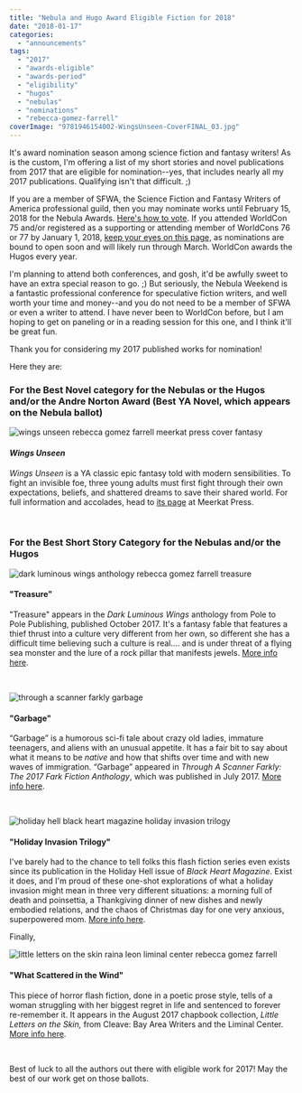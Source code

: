 ```yaml
---
title: "Nebula and Hugo Award Eligible Fiction for 2018"
date: "2018-01-17"
categories:
  - "announcements"
tags:
  - "2017"
  - "awards-eligible"
  - "awards-period"
  - "eligibility"
  - "hugos"
  - "nebulas"
  - "nominations"
  - "rebecca-gomez-farrell"
coverImage: "9781946154002-WingsUnseen-CoverFINAL_03.jpg"
---
```


It's award nomination season among science fiction and fantasy writers! As is the custom, I'm offering a list of my short stories and novel publications from 2017 that are eligible for nomination--yes, that includes nearly all my 2017 publications. Qualifying isn't that difficult. ;)

If you are a member of SFWA, the Science Fiction and Fantasy Writers of America professional guild, then you may nominate works until February 15, 2018 for the Nebula Awards. [Here's how to vote](https://nebulas.sfwa.org/about-the-nebulas/how-to-vote-rules/). If you attended WorldCon 75 and/or registered as a supporting or attending member of WorldCons 76 or 77 by January 1, 2018, [keep your eyes on this page,](http://www.worldcon76.org/) as nominations are bound to open soon and will likely run through March. WorldCon awards the Hugos every year.

I'm planning to attend both conferences, and gosh, it'd be awfully sweet to have an extra special reason to go. ;) But seriously, the Nebula Weekend is a fantastic professional conference for speculative fiction writers, and well worth your time and money--and you do not need to be a member of SFWA or even a writer to attend. I have never been to WorldCon before, but I am hoping to get on paneling or in a reading session for this one, and I think it'll be great fun.

Thank you for considering my 2017 published works for nomination!

Here they are:

### For the Best Novel category for the Nebulas or the Hugos and/or the Andre Norton Award (Best YA Novel, which appears on the Nebula ballot)

![wings unseen rebecca gomez farrell meerkat press cover fantasy](https://d2ypg8o05lff0b.cloudfront.net/wp-content/uploads/sites/3/2018/01/9781946154002-WingsUnseen-CoverFINAL_03-338x500.jpg)

#### _Wings Unseen_

_Wings Unseen_ is a YA classic epic fantasy told with modern sensibilities. To fight an invisible foe, three young adults must first fight through their own expectations, beliefs, and shattered dreams to save their shared world. For full information and accolades, head to [its page](http://meerkatpress.com/books/wings-unseen/) at Meerkat Press.

 

### For the Best Short Story Category for the Nebulas and/or the Hugos

![dark luminous wings anthology rebecca gomez farrell treasure](https://d2ypg8o05lff0b.cloudfront.net/wp-content/uploads/sites/3/2018/01/dark-luminous-wings-e1538375632747.jpg)

#### "Treasure"

"Treasure" appears in the _Dark Luminous Wings_ anthology from Pole to Pole Publishing, published October 2017. It's a fantasy fable that features a thief thrust into a culture very different from her own, so different she has a difficult time believing such a culture is real.... and is under threat of a flying sea monster and the lure of a rock pillar that manifests jewels. [More info here](http://poletopolepublishing.com/books/dark-luminous-wings/).

 

![through a scanner farkly garbage](https://d2ypg8o05lff0b.cloudfront.net/wp-content/uploads/sites/3/2018/01/through-a-scanner-farkly.jpg)

#### "Garbage"

“Garbage” is a humorous sci-fi tale about crazy old ladies, immature teenagers, and aliens with an unusual appetite. It has a fair bit to say about what it means to be _native_ and how that shifts over time and with new waves of immigration. “Garbage” appeared in _Through A Scanner Farkly: The 2017 Fark Fiction Anthology_, which was published in July 2017. [More info here](/creative-works/garbage-in-through-a-scanner-farkly/).

 

![holiday hell black heart magazine holiday invasion trilogy](https://d2ypg8o05lff0b.cloudfront.net/wp-content/uploads/sites/3/2018/01/BHM-Holiday-Hell.png)

#### "Holiday Invasion Trilogy"

I've barely had to the chance to tell folks this flash fiction series even exists since its publication in the Holiday Hell issue of _Black Heart Magazine_. Exist it does, and I'm proud of these one-shot explorations of what a holiday invasion might mean in three very different situations: a morning full of death and poinsettia, a Thankgiving dinner of new dishes and newly embodied relations, and the chaos of Christmas day for one very anxious, superpowered mom. [More info here](http://blackheartmagazine.com/2017/12/23/holiday-hell-issue-now-available/).

Finally,

![little letters on the skin raina leon liminal center rebecca gomez farrell](https://d2ypg8o05lff0b.cloudfront.net/wp-content/uploads/sites/3/2018/01/little-letters-on-the-skin.jpg)

#### "What Scattered in the Wind"

This piece of horror flash fiction, done in a poetic prose style, tells of a woman struggling with her biggest regret in life and sentenced to forever re-remember it. It appears in the August 2017 chapbook collection, _Little Letters on the Skin,_ from Cleave: Bay Area Writers and the Liminal Center. [More info here](/creative-works/what-scattered-in-the-wind-in-little-letters-on-the-skin-a/).

 

Best of luck to all the authors out there with eligible work for 2017! May the best of our work get on those ballots.
